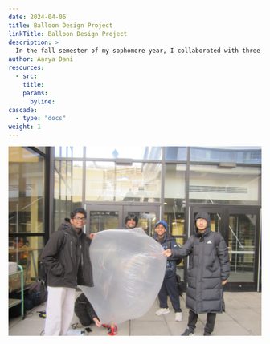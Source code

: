 ```yaml
---
date: 2024-04-06
title: Balloon Design Project
linkTitle: Balloon Design Project
description: >
  In the fall semester of my sophomore year, I collaborated with three of my peers on a design project to make a balloon fly. Check it out! 
author: Aarya Dani 
resources:
  - src: 
    title: 
    params:
      byline: 
cascade:
  - type: "docs"
weight: 1
---
```


![Figure 8](/images/Balloon.png)
